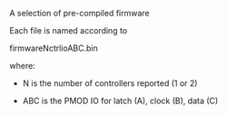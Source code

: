 A selection of pre-compiled firmware

Each file is named according to

firmwareNctrlioABC.bin

where:

  * N is the number of controllers reported (1 or 2)
  
  * ABC is the PMOD IO for latch (A), clock (B), data (C)

